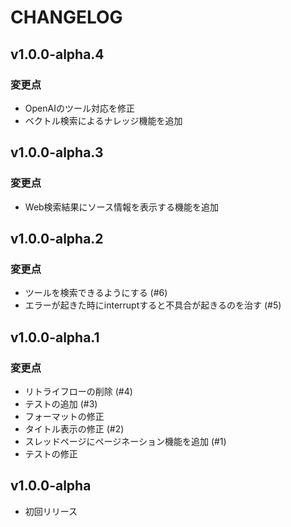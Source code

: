 # CHANGELOG

## v1.0.0-alpha.4

### 変更点

- OpenAIのツール対応を修正
- ベクトル検索によるナレッジ機能を追加

## v1.0.0-alpha.3

### 変更点

- Web検索結果にソース情報を表示する機能を追加

## v1.0.0-alpha.2

### 変更点

- ツールを検索できるようにする (#6)
- エラーが起きた時にinterruptすると不具合が起きるのを治す (#5)

## v1.0.0-alpha.1

### 変更点

- リトライフローの削除 (#4)
- テストの追加 (#3)
- フォーマットの修正
- タイトル表示の修正 (#2)
- スレッドページにページネーション機能を追加 (#1)
- テストの修正

## v1.0.0-alpha

- 初回リリース
